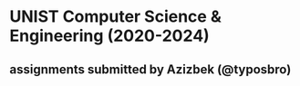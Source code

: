# UNIST Computer Science & Engineering (2020-2024)

## assignments submitted by Azizbek (@typosbro)
